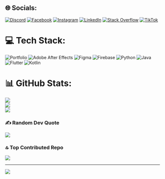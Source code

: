
## 🌐 Socials:
[![Discord](https://img.shields.io/badge/Discord-%237289DA.svg?logo=discord&logoColor=white)](https://discord.gg/960551115454292089) [![Facebook](https://img.shields.io/badge/Facebook-%231877F2.svg?logo=Facebook&logoColor=white)](https://facebook.com/bintangsatriamulya01) [![Instagram](https://img.shields.io/badge/Instagram-%23E4405F.svg?logo=Instagram&logoColor=white)](https://instagram.com/bintangsatriamulyaa) [![LinkedIn](https://img.shields.io/badge/LinkedIn-%230077B5.svg?logo=linkedin&logoColor=white)](https://linkedin.com/in/bintangsatriamulya) [![Stack Overflow](https://img.shields.io/badge/-Stackoverflow-FE7A16?logo=stack-overflow&logoColor=white)](https://stackoverflow.com/users/23227790) [![TikTok](https://img.shields.io/badge/TikTok-%23000000.svg?logo=TikTok&logoColor=white)](https://tiktok.com/@bintangsatriamulyaa) 

# 💻 Tech Stack:
![Portfolio](https://img.shields.io/badge/Portfolio-%23000000.svg?style=for-the-badge&logo=firefox&logoColor=#FF7139) ![Adobe After Effects](https://img.shields.io/badge/Adobe%20After%20Effects-9999FF.svg?style=for-the-badge&logo=Adobe%20After%20Effects&logoColor=white) ![Figma](https://img.shields.io/badge/figma-%23F24E1E.svg?style=for-the-badge&logo=figma&logoColor=white) ![Firebase](https://img.shields.io/badge/firebase-%23039BE5.svg?style=for-the-badge&logo=firebase) ![Python](https://img.shields.io/badge/python-3670A0?style=for-the-badge&logo=python&logoColor=ffdd54) ![Java](https://img.shields.io/badge/java-%23ED8B00.svg?style=for-the-badge&logo=openjdk&logoColor=white) ![Flutter](https://img.shields.io/badge/Flutter-%2302569B.svg?style=for-the-badge&logo=Flutter&logoColor=white) ![Kotlin](https://img.shields.io/badge/kotlin-%237F52FF.svg?style=for-the-badge&logo=kotlin&logoColor=white)
# 📊 GitHub Stats:
![](https://github-readme-stats.vercel.app/api?username=bintangsatriamulya&theme=dark&hide_border=false&include_all_commits=false&count_private=false)<br/>
![](https://github-readme-streak-stats.herokuapp.com/?user=bintangsatriamulya&theme=dark&hide_border=false)<br/>
![](https://github-readme-stats.vercel.app/api/top-langs/?username=bintangsatriamulya&theme=dark&hide_border=false&include_all_commits=false&count_private=false&layout=compact)

### ✍️ Random Dev Quote
![](https://quotes-github-readme.vercel.app/api?type=horizontal&theme=radical)

### 🔝 Top Contributed Repo
![](https://github-contributor-stats.vercel.app/api?username=bintangsatriamulya&limit=5&theme=dracula&combine_all_yearly_contributions=true)

---
[![](https://visitcount.itsvg.in/api?id=bintangsatriamulya&icon=0&color=1)](https://visitcount.itsvg.in)

<!-- Proudly created with GPRM ( https://gprm.itsvg.in ) -->